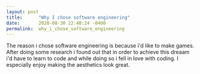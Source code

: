 ```yaml
---
layout: post
title:      "Why I chose software engineering"
date:       2020-08-30 22:40:24 -0400
permalink:  why_i_chose_software_engineering
---
```



The reason i chose software engineering is because i'd like to make games. After doing some research i found out that in order to achieve this dreaam i'd have to learn to code and while doing so i fell in love with coding. I especially enjoy making the aesthetics look great.
